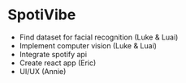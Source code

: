 # SpotiVibe


- Find dataset for facial recognition (Luke & Luai)
- Implement computer vision (Luke & Luai)
- Integrate spotify api
- Create react app (Eric)
- UI/UX (Annie)

